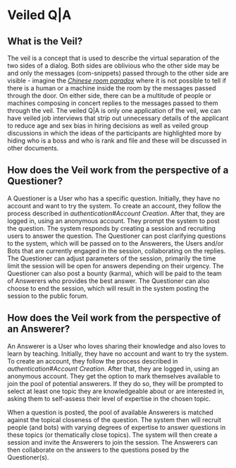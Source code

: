 # Veiled Q|A

## What is the Veil?
The veil is a concept that is used to describe the virtual separation of the two sides of a dialog. Both sides are oblivious who the other side may be and only the messages (com-snippets) passed through to the other side are visible - imagine the [*Chinese room paradox*](https://en.wikipedia.org/wiki/Chinese_room) where it is not possible to tell if there is a human or a machine inside the room by the messages passed through the door. On either side, there can be a multitude of people or machines composing in concert replies to the messages passed to them through the veil. The veiled Q|A is only one application of the veil, we can have veiled job interviews that strip out unnecessary details of the applicant to reduce age and sex bias in hiring decisions as well as veiled group discussions in which the ideas of the participants are highlighted more by hiding who is a boss and who is rank and file and these will be discussed in other documents.

## How does the Veil work from the perspective of a Questioner?
A Questioner is a User who has a specific question. Initially, they have no account and want to try the system.
To create an account, they follow the process described in *authentication#Account Creation*. After that, they are logged in, using an anonymous account. They prompt the system to post the question. The system responds by creating a session and recruiting users to answer the question. The Questioner can post clarifying questions to the system, which will be passed on to the Answerers, the Users and/or Bots that are currently engaged in the session, collaborating on the replies. The Questioner can adjust parameters of the session, primarily the time limit the session will be open for answers depending on their urgency. The Questioner can also post a bounty (karma), which will be paid to the team of Answerers who provides the best answer. The Questioner can also choose to end the session, which will result in the system posting the session to the public forum.

## How does the Veil work from the perspective of an Answerer?
An Answerer is a User who loves sharing their knowledge and also loves to learn by teaching. Initially, they have no account and want to try the system. To create an account, they follow the process described in *authentication#Account Creation*. After that, they are logged in, using an anonymous account. They get the option to mark themselves available to join the pool of potential answerers. If they do so, they will be prompted to select at least one topic they are knowledgeable about or are interested in, asking them to self-assess their level of expertise in the chosen topic.

When a question is posted, the pool of available Answerers is matched against the topical closeness of the question.
The system then will recruit people (and bots) with varying degrees of expertise to answer questions in these topics (or thematically close topics). The system will then create a session and invite the Answerers to join the session. The Answerers can then collaborate on the answers to the questions posed by the Questioner(s).
